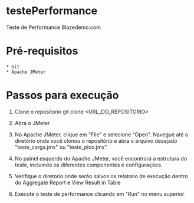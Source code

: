 # testePerformance
Teste de Performance Blazedemo.com

# Pré-requisitos

    * Git
    * Apache JMeter

# Passos para execução

1. Clone o repositorio 
    git clone <URL_DO_REPOSITORIO>

2. Abra o JMeter
3. No Apache JMeter, clique em "File" e selecione "Open". Navegue até o diretório onde você clonou o repositório e abra o arquivo desejado "teste_carga.jmx" ou "teste_pico.jmx"  
4. No painel esquerdo do Apache JMeter, você encontrará a estrutura do teste, incluindo os diferentes componentes e configurações.
5. Verifique o diretorio onde serão salvos os relatorio de execução dentro do Aggregate Report e View Result in Table
6. Execute o teste de performance clicando em "Run" no menu superior

